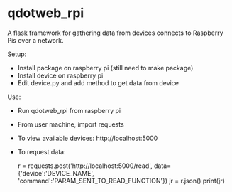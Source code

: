 # qdotweb_rpi
A flask framework for gathering data from devices connects to Raspberry Pis over a network.

Setup:

- Install package on raspberry pi (still need to make package)
- Install device on raspberry pi
- Edit device.py and add method to get data from device

Use:

- Run qdotweb_rpi from raspberry pi
- From user machine, import requests
- To view available devices: http://localhost:5000
- To request data:

    r = requests.post('http://localhost:5000/read', data={'device':'DEVICE_NAME', 'command':'PARAM_SENT_TO_READ_FUNCTION'})
    jr = r.json()
    print(jr)
